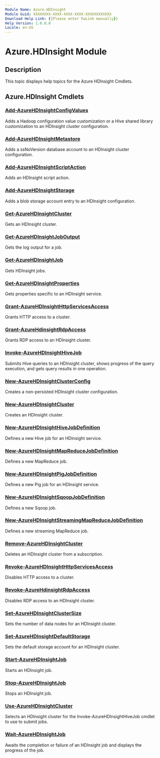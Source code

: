 ```yaml
---
Module Name: Azure.HDInsight
Module Guid: XXXXXXXX-XXXX-XXXX-XXXX-XXXXXXXXXXXX
Download Help Link: {{Please enter FwLink manually}}
Help Version: 1.0.0.0
Locale: en-US
---
```


# Azure.HDInsight Module
## Description
This topic displays help topics for the Azure HDInsight Cmdlets. 

## Azure.HDInsight Cmdlets
### [Add-AzureHDInsightConfigValues](Add-AzureHDInsightConfigValues.md)
Adds a Hadoop configuration value customization or a Hive shared library customization to an HDInsight cluster configuration.

### [Add-AzureHDInsightMetastore](Add-AzureHDInsightMetastore.md)
Adds a ssNoVersion database account to an HDInsight cluster configuration.

### [Add-AzureHDInsightScriptAction](Add-AzureHDInsightScriptAction.md)
Adds an HDInsight script action.

### [Add-AzureHDInsightStorage](Add-AzureHDInsightStorage.md)
Adds a blob storage account entry to an HDInsight configuration.

### [Get-AzureHDInsightCluster](Get-AzureHDInsightCluster.md)
Gets an HDInsight cluster.

### [Get-AzureHDInsightJobOutput](Get-AzureHDInsightJobOutput.md)
Gets the log output for a job.

### [Get-AzureHDInsightJob](Get-AzureHDInsightJob.md)
Gets HDInsight jobs.

### [Get-AzureHDInsightProperties](Get-AzureHDInsightProperties.md)
Gets properties specific to an HDInsight service.

### [Grant-AzureHDInsightHttpServicesAccess](Grant-AzureHDInsightHttpServicesAccess.md)
Grants HTTP access to a cluster.

### [Grant-AzureHdinsightRdpAccess](Grant-AzureHdinsightRdpAccess.md)
Grants RDP access to an HDInsight cluster.

### [Invoke-AzureHDInsightHiveJob](Invoke-AzureHDInsightHiveJob.md)
Submits Hive queries to an HDInsight cluster, shows progress of the query execution, and gets query results in one operation.

### [New-AzureHDInsightClusterConfig](New-AzureHDInsightClusterConfig.md)
Creates a non-persisted HDInsight cluster configuration.

### [New-AzureHDInsightCluster](New-AzureHDInsightCluster.md)
Creates an HDInsight cluster.

### [New-AzureHDInsightHiveJobDefinition](New-AzureHDInsightHiveJobDefinition.md)
Defines a new Hive job for an HDInsight service.

### [New-AzureHDInsightMapReduceJobDefinition](New-AzureHDInsightMapReduceJobDefinition.md)
Defines a new MapReduce job.

### [New-AzureHDInsightPigJobDefinition](New-AzureHDInsightPigJobDefinition.md)
Defines a new Pig job for an HDInsight service.

### [New-AzureHDInsightSqoopJobDefinition](New-AzureHDInsightSqoopJobDefinition.md)
Defines a new Sqoop job.

### [New-AzureHDInsightStreamingMapReduceJobDefinition](New-AzureHDInsightStreamingMapReduceJobDefinition.md)
Defines a new streaming MapReduce job.

### [Remove-AzureHDInsightCluster](Remove-AzureHDInsightCluster.md)
Deletes an HDInsight cluster from a subscription.

### [Revoke-AzureHDInsightHttpServicesAccess](Revoke-AzureHDInsightHttpServicesAccess.md)
Disables HTTP access to a cluster.

### [Revoke-AzureHdinsightRdpAccess](Revoke-AzureHdinsightRdpAccess.md)
Disables RDP access to an HDInsight cluster.

### [Set-AzureHDInsightClusterSize](Set-AzureHDInsightClusterSize.md)
Sets the number of data nodes for an HDInsight cluster.

### [Set-AzureHDInsightDefaultStorage](Set-AzureHDInsightDefaultStorage.md)
Sets the default storage account for an HDInsight cluster.

### [Start-AzureHDInsightJob](Start-AzureHDInsightJob.md)
Starts an HDInsight job.

### [Stop-AzureHDInsightJob](Stop-AzureHDInsightJob.md)
Stops an HDInsight job.

### [Use-AzureHDInsightCluster](Use-AzureHDInsightCluster.md)
Selects an HDInsight cluster for the Invoke-AzureHDInsightHiveJob cmdlet to use to submit jobs.

### [Wait-AzureHDInsightJob](Wait-AzureHDInsightJob.md)
Awaits the completion or failure of an HDInsight job and displays the progress of the job.



